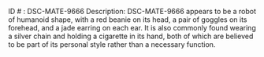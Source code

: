 ID # : DSC-MATE-9666
Description: DSC-MATE-9666 appears to be a robot of humanoid shape, with a red beanie on its head, a pair of goggles on its forehead, and a jade earring on each ear. It is also commonly found wearing a silver chain and holding a cigarette in its hand, both of which are believed to be part of its personal style rather than a necessary function.
